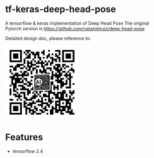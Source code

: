 # tf-keras-deep-head-pose
A tensorflow &amp; keras implementation of Deep Head Pose
The original Pytorch version is https://github.com/natanielruiz/deep-head-pose

Detailed design doc, please reference to:

![image](https://github.com/Oreobird/effect3d/blob/master/wechat.jpg)

# Features
  - tensorflow 2.4
